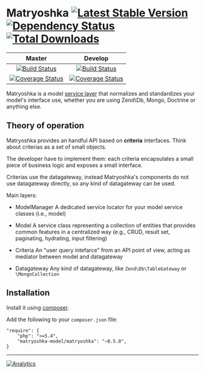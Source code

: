 # Matryoshka [![Latest Stable Version](https://poser.pugx.org/matryoshka-model/matryoshka/v/stable.png)](https://packagist.org/packages/matryoshka-model/matryoshka)&nbsp;[![Dependency Status](https://www.versioneye.com/user/projects/5432e02184981fb412000144/badge.svg)](https://www.versioneye.com/user/projects/5432e02184981fb412000144)&nbsp;[![Total Downloads](https://poser.pugx.org/matryoshka-model/matryoshka/downloads.svg)](https://packagist.org/packages/matryoshka-model/matryoshka)

| Master  | Develop |
|:-------------:|:-------------:|
| [![Build Status](https://secure.travis-ci.org/matryoshka-model/matryoshka.svg?branch=master)](https://travis-ci.org/matryoshka-model/matryoshka)  | [![Build Status](https://secure.travis-ci.org/matryoshka-model/matryoshka.svg?branch=develop)](https://travis-ci.org/matryoshka-model/matryoshka)  |
| [![Coverage Status](https://coveralls.io/repos/matryoshka-model/matryoshka/badge.png?branch=master)](https://coveralls.io/r/matryoshka-model/matryoshka)  | [![Coverage Status](https://coveralls.io/repos/matryoshka-model/matryoshka/badge.png?branch=develop)](https://coveralls.io/r/matryoshka-model/matryoshka)  |

Matryoshka is a model [service layer](http://martinfowler.com/eaaCatalog/serviceLayer.html) that normalizes and standardizes your model's interface use, whether you are using Zend\Db, Mongo, Doctrine or anything else.

## Theory of operation

Matryoshka provides an handful API based on **criteria** interfaces. Think about criterias as a set of small objects.

The developer have to implement them: each criteria encapsulates a small piece of business logic and exposes a small interface.

Criterias use the datagateway, instead Matryoshka's components do not use datagateway directly, so any kind of datagateway can be used.

Main layers:

* ModelManager
    A dedicated service locator for your model service classes (i.e., model)

* Model
    A service class representing a collection of entities that provides common features in a centralized way (e.g., CRUD, result set, paginating, hydrating, input filtering)

* Criteria
    An "user query intefarce" from an API point of view, acting as mediator between model and datagateway

* Datagateway
    Any kind of datagateway, like `Zend\Db\TableGateway` or `\MongoCollection`


## Installation

Install it using [composer](http://getcomposer.org).

Add the following to your `composer.json` file:

```
"require": {
    "php": ">=5.4",
    "matryoshka-model/matryoshka": "~0.5.0",
}
```

---

[![Analytics](https://ga-beacon.appspot.com/UA-49655829-1/matryoshka-model/matryoshka)](https://github.com/igrigorik/ga-beacon)


